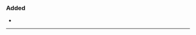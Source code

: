 ### Added
- 

---



<!--
Types of changes:

- Added: for new features.
- Changed: for changes in existing functionality.
- Deprecated: for soon-to-be removed features.
- Removed: for now removed features.
- Fixed: for any bug fixes.
- Security: in case of vulnerabilities.

Pull Request checklist:

* Did you add a proper title?
  * Start with a verb e.g. _Fixed_ or _Updated_ (past participle)
  * Only a capital at the start of the title (except for brand names e.g. _GitHub_)
  * No punctuation
* Did you link it to the corresponding issue(s)?
* Did you follow https://keepachangelog.com/en/1.1.0/ for the description?
-->
